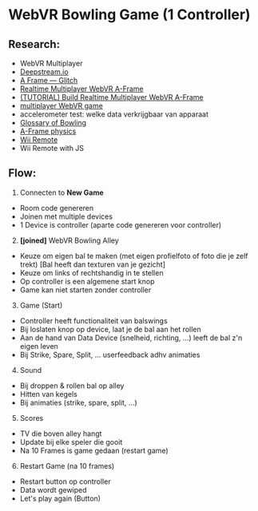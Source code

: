 WebVR Bowling Game (1 Controller)
==================

## Research:
- WebVR Multiplayer
- [Deepstream.io](https://www.sitepoint.com/deepstream-an-open-source-server-for-building-realtime-apps/)
- [A Frame — Glitch](https://glitch.com/aframe)
- [Realtime Multiplayer WebVR A-Frame](https://github.com/Srushtika/realtime-multiplayer-webvr-aframe)
- [ (TUTORIAL) Build Realtime Multiplayer WebVR A-Frame](https://github.com/Srushtika/realtime-multiplayer-webvr-aframe/blob/master/tutorial.md)
- [multiplayer WebVR game](https://github.com/gladeye/block-break-vr)
- accelerometer test: welke data verkrijgbaar van apparaat
- [Glossary of Bowling](https://en.wikipedia.org/wiki/Glossary_of_bowling)
- [A-Frame physics](https://hacks.mozilla.org/2017/05/having-fun-with-physics-and-a-frame/)
- [Wii Remote](http://johnny-five.io/examples/classic-controller/)
- Wii Remote with JS

## Flow:
1. Connecten to **New Game**
  - Room code genereren
  - Joinen met multiple devices
  - 1 Device is controller (aparte code genereren voor controller)

2. **[joined]** WebVR Bowling Alley
  - Keuze om eigen bal te maken (met eigen profielfoto of foto die je zelf trekt) [Bal heeft dan texturen van je gezicht]
  - Keuze om links of rechtshandig in te stellen
  - Op controller is een algemene start knop
  - Game kan niet starten zonder controller

3. Game (Start)
  - Controller heeft functionaliteit van balswings
  - Bij loslaten knop op device, laat je de bal aan het rollen
  - Aan de hand van Data Device (snelheid, richting, ...) leeft de bal z'n eigen leven
  - Bij Strike, Spare, Split, ... userfeedback adhv animaties

4. Sound
  - Bij droppen & rollen bal op alley
  - Hitten van kegels
  - Bij animaties (strike, spare, split, ...)

5. Scores
  - TV die boven alley hangt
  - Update bij elke speler die gooit
  - Na 10 Frames is game gedaan (restart game)

6. Restart Game (na 10 frames)
  - Restart button op controller
  - Data wordt gewiped
  - Let's play again (Button)
